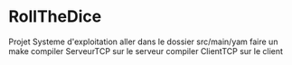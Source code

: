# RollTheDice
Projet Systeme d'exploitation 
aller dans le dossier src/main/yam
faire un make
compiler ServeurTCP sur le serveur
compiler ClientTCP sur le client
